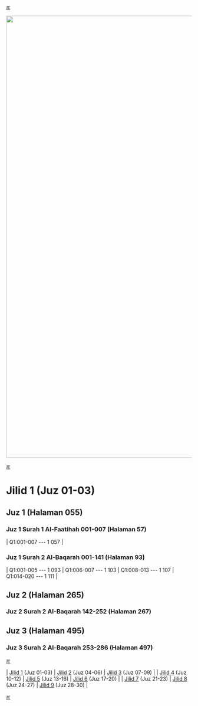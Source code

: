 ---
---

[&#x213C;](#idxXXX)<br id="idx000">

<img src="{{ site.baseurl }}/assets/images/z4816-02.jpg" style="width:1199px;">

[&#x213C;](#)<br id="idx1">
# Jilid 1 (Juz 01-03)

## Juz 1 (Halaman 055)

### Juz 1 Surah 1 Al-Faatihah 001-007 (Halaman 57)

| Q1:001-007 --- 1 057 |

### Juz 1 Surah 2 Al-Baqarah 001-141 (Halaman 93)

| Q1:001-005 --- 1 093 | Q1:006-007 --- 1 103 | Q1:008-013 --- 1 107 | Q1:014-020 --- 1 111 |

## Juz 2 (Halaman 265)

### Juz 2 Surah 2 Al-Baqarah 142-252 (Halaman 267)

## Juz 3 (Halaman 495)

### Juz 3 Surah 2 Al-Baqarah 253-286 (Halaman 497)

[&#x213C;](#)<br id="idxA">

| [Jilid 1](/001.html) (Juz 01-03) | [Jilid 2](/002.html) (Juz 04-06) | [Jilid 3](/003.html) (Juz 07-09) |
| [Jilid 4](/004.html) (Juz 10-12) | [Jilid 5](/005.html) (Juz 13-16) | [Jilid 6](/006.html) (Juz 17-20) |
| [Jilid 7](/007.html) (Juz 21-23) | [Jilid 8](/008.html) (Juz 24-27) | [Jilid 9](/009.html) (Juz 28-30) |

[&#x213C;](#)<br id="idxXXX">

